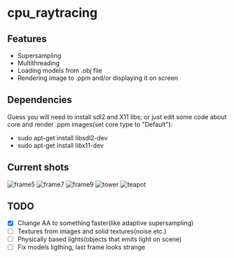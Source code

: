 # cpu_raytracing

## Features
- Supersampling
- Multithreading
- Loading models from .obj file
- Rendering image to .ppm and/or displaying it on screen

## Dependencies

Guess you will need to install sdl2 and X11 libs; or just edit some code about core and render .ppm images(set core type to "Default"):

 - sudo apt-get install libsdl2-dev
 - sudo apt-get install libx11-dev
## Current shots
![frame5](https://github.com/pppppptttttt/cpu_raytracing/assets/140364764/ada468b1-95b3-4d1b-8059-a0b0f17235de)
![frame7](https://github.com/pppppptttttt/cpu_raytracing/assets/140364764/f6e6779c-ea69-4df3-ac4a-aa08a8641948)
![frame9](https://github.com/pppppptttttt/cpu_raytracing/assets/140364764/86c4446e-0d2c-4c7d-9320-245c9cdcfa26)
![tower](https://github.com/pppppptttttt/cpu_raytracing/assets/140364764/154e729f-83fd-43a0-8beb-072170beed7f)
![teapot](https://github.com/pppppptttttt/cpu_raytracing/assets/140364764/20bb9d7e-51a8-4133-8be9-8059594b071d)

## TODO
 - [x] Change AA to something faster(like adaptive supersampling)
 - [ ] Textures from images and solid textures(noise etc.)
 - [ ] Physically based lights(objects that emits light on scene)
 - [ ] Fix models ligthing, last frame looks strange
